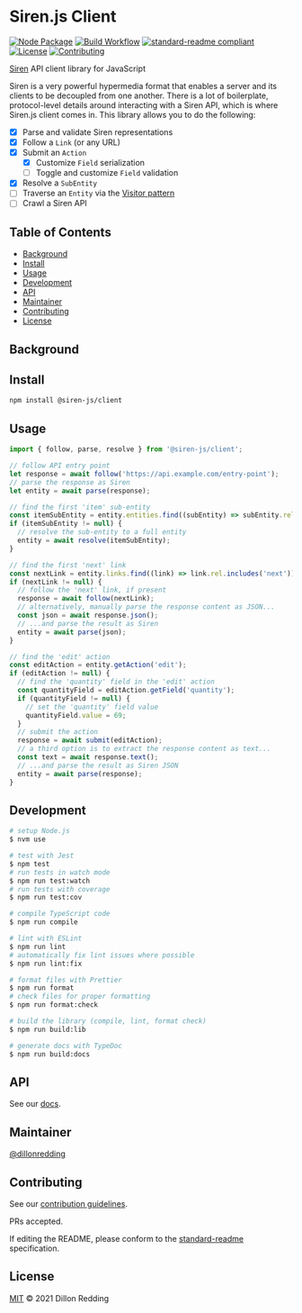 # Siren.js Client

[![Node Package](https://img.shields.io/npm/v/@siren-js/client?style=flat-square)](https://npmjs.org/@siren-js/client)
[![Build Workflow](https://img.shields.io/github/actions/workflow/status/siren-js/client/build.yaml?style=flat-square)](https://github.com/siren-js/client/actions/workflows/build.yaml)
[![standard-readme compliant](https://img.shields.io/badge/readme%20style-standard-brightgreen.svg?style=flat-square)](https://github.com/RichardLitt/standard-readme)
[![License](https://img.shields.io/github/license/siren-js/client?style=flat-square)](LICENSE)
[![Contributing](https://img.shields.io/badge/contributions-welcome-brightgreen.svg?style=flat-square)](https://github.com/siren-js/.github/blob/main/profile/CONTRIBUTING.md)

[Siren](https://github.com/kevinswiber/siren) API client library for JavaScript

Siren is a very powerful hypermedia format that enables a server and its clients to be decoupled from one another. There is a lot of boilerplate, protocol-level details around interacting with a Siren API, which is where Siren.js client comes in. This library allows you to do the following:

- [x] Parse and validate Siren representations
- [x] Follow a `Link` (or any URL)
- [x] Submit an `Action`
  - [x] Customize `Field` serialization
  - [ ] Toggle and customize `Field` validation
- [x] Resolve a `SubEntity`
- [ ] Traverse an `Entity` via the [Visitor pattern](https://en.wikipedia.org/wiki/Visitor_pattern)
- [ ] Crawl a Siren API

## Table of Contents <!-- omit in toc -->

- [Background](#background)
- [Install](#install)
- [Usage](#usage)
- [Development](#development)
- [API](#api)
- [Maintainer](#maintainer)
- [Contributing](#contributing)
- [License](#license)

## Background

<!-- TODO -->

## Install

```bash
npm install @siren-js/client
```

## Usage

```js
import { follow, parse, resolve } from '@siren-js/client';

// follow API entry point
let response = await follow('https://api.example.com/entry-point');
// parse the response as Siren
let entity = await parse(response);

// find the first 'item' sub-entity
const itemSubEntity = entity.entities.find((subEntity) => subEntity.rel.includes('item'));
if (itemSubEntity != null) {
  // resolve the sub-entity to a full entity
  entity = await resolve(itemSubEntity);
}

// find the first 'next' link
const nextLink = entity.links.find((link) => link.rel.includes('next'));
if (nextLink != null) {
  // follow the 'next' link, if present
  response = await follow(nextLink);
  // alternatively, manually parse the response content as JSON...
  const json = await response.json();
  // ...and parse the result as Siren
  entity = await parse(json);
}

// find the 'edit' action
const editAction = entity.getAction('edit');
if (editAction != null) {
  // find the 'quantity' field in the 'edit' action
  const quantityField = editAction.getField('quantity');
  if (quantityField != null) {
    // set the 'quantity' field value
    quantityField.value = 69;
  }
  // submit the action
  response = await submit(editAction);
  // a third option is to extract the response content as text...
  const text = await response.text();
  // ...and parse the result as Siren JSON
  entity = await parse(response);
}
```

## Development

```sh
# setup Node.js
$ nvm use

# test with Jest
$ npm test
# run tests in watch mode
$ npm run test:watch
# run tests with coverage
$ npm run test:cov

# compile TypeScript code
$ npm run compile

# lint with ESLint
$ npm run lint
# automatically fix lint issues where possible
$ npm run lint:fix

# format files with Prettier
$ npm run format
# check files for proper formatting
$ npm run format:check

# build the library (compile, lint, format check)
$ npm run build:lib

# generate docs with TypeDoc
$ npm run build:docs
```

## API

See our [docs](https://siren-js.github.io/client).

## Maintainer

[@dillonredding](https://github.com/dillonredding)

## Contributing

See our [contribution guidelines](https://github.com/siren-js/.github/blob/main/profile/CONTRIBUTING.md).

PRs accepted.

If editing the README, please conform to the [standard-readme](https://github.com/RichardLitt/standard-readme) specification.

## License

[MIT](./LICENSE) &copy; 2021 Dillon Redding
